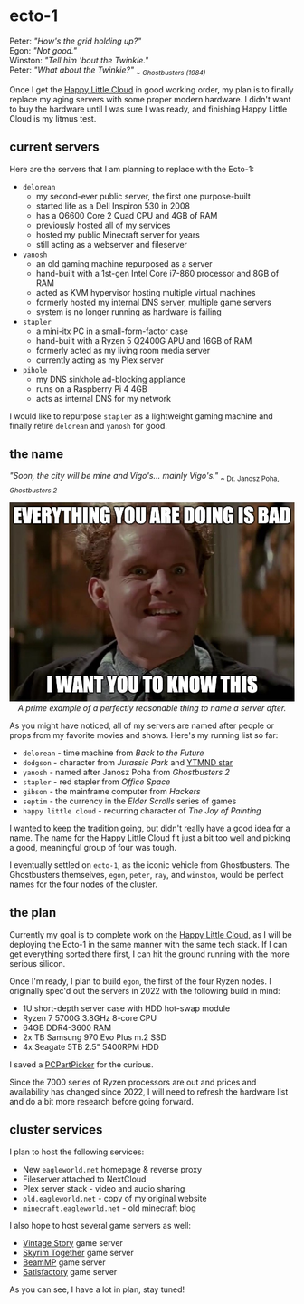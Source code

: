 # ecto-1

<!-- markdownlint-disable MD033 -->
Peter: *"How's the grid holding up?"*<br>
Egon: *"Not good."*<br>
Winston: *"Tell him 'bout the Twinkie."*<br>
Peter: *"What about the Twinkie?"* <sub>~ *Ghostbusters (1984)*</sub>

Once I get the [Happy Little Cloud](hlc) in good working order, my plan is to finally replace my aging servers with some proper modern hardware. I didn't want to buy the hardware until I was sure I was ready, and finishing Happy Little Cloud is my litmus test.

## current servers

Here are the servers that I am planning to replace with the Ecto-1:

- `delorean`
  - my second-ever public server, the first one purpose-built
  - started life as a Dell Inspiron 530 in 2008
  - has a Q6600 Core 2 Quad CPU and 4GB of RAM
  - previously hosted all of my services
  - hosted my public Minecraft server for years
  - still acting as a webserver and fileserver
- `yanosh`
  - an old gaming machine repurposed as a server
  - hand-built with a 1st-gen Intel Core i7-860 processor and 8GB of RAM
  - acted as KVM hypervisor hosting multiple virtual machines
  - formerly hosted my internal DNS server, multiple game servers
  - system is no longer running as hardware is failing
- `stapler`
  - a mini-itx PC in a small-form-factor case
  - hand-built with a Ryzen 5 Q2400G APU and 16GB of RAM
  - formerly acted as my living room media server
  - currently acting as my Plex server
- `pihole`
  - my DNS sinkhole ad-blocking appliance
  - runs on a Raspberry Pi 4 4GB
  - acts as internal DNS for my network

I would like to repurpose `stapler` as a lightweight gaming machine and finally retire `delorean` and `yanosh` for good.

## the name

*"Soon, the city will be mine and Vigo's... mainly Vigo's."* <sub>~  Dr. Janosz Poha, *Ghostbusters 2*</sub>

<div style="text-align: center;">

!["A really creepy meme of Dr. Janosz Poha from Ghostbusters 2."](./_media/yanosh.jpg "Why am I drippings with goo? :size=75%")<br>*A prime example of a perfectly reasonable thing to name a server after.*
</div>

As you might have noticed, all of my servers are named after people or props from my favorite movies and shows. Here's my running list so far:

- `delorean` - time machine from *Back to the Future*
- `dodgson` - character from *Jurassic Park* and [YTMND star](https://dodgson.ytmnd.com/)
- `yanosh` - named after Janosz Poha from *Ghostbusters 2*
- `stapler` - red stapler from *Office Space*
- `gibson` - the mainframe computer from *Hackers*
- `septim` - the currency in the *Elder Scrolls* series of games
- `happy little cloud` - recurring character of *The Joy of Painting*

I wanted to keep the tradition going, but didn't really have a good idea for a name. The name for the Happy Little Cloud fit just a bit too well and picking a good, meaningful group of four was tough.

I eventually settled on `ecto-1`, as the iconic vehicle from Ghostbusters. The Ghostbusters themselves, `egon`, `peter`, `ray`, and `winston`, would be perfect names for the four nodes of the cluster.

## the plan

Currently my goal is to complete work on the [Happy Little Cloud](hlc), as I will be deploying the Ecto-1 in the same manner with the same tech stack. If I can get everything sorted there first, I can hit the ground running with the more serious silicon.

Once I'm ready, I plan to build `egon`, the first of the four Ryzen nodes. I originally spec'd out the servers in 2022 with the following build in mind:

- 1U short-depth server case with HDD hot-swap module
- Ryzen 7 5700G 3.8GHz 8-core CPU
- 64GB DDR4-3600 RAM
- 2x TB Samsung 970 Evo Plus m.2 SSD
- 4x Seagate 5TB 2.5" 5400RPM HDD

I saved a [PCPartPicker](https://pcpartpicker.com/user/EagleRock/saved/#view=Csv4pg) for the curious.

Since the 7000 series of Ryzen processors are out and prices and availability has changed since 2022, I will need to refresh the hardware list and do a bit more research before going forward.

## cluster services

 I plan to host the following services:

- New `eagleworld.net` homepage & reverse proxy
- Fileserver attached to NextCloud
- Plex server stack - video and audio sharing
- `old.eagleworld.net` - copy of my original website
- `minecraft.eagleworld.net` - old minecraft blog

I also hope to host several game servers as well:

- [Vintage Story](vintagestory.at) game server
- [Skyrim Together](https://skyrim-together.com/) game server
- [BeamMP](https://beammp.com/) game server
- [Satisfactory](https://www.satisfactorygame.com/) game server

As you can see, I have a lot in plan, stay tuned!
